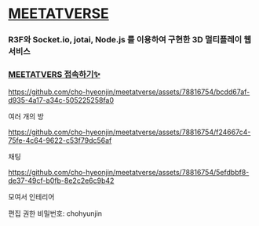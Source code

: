 # [MEETATVERSE](https://meetatverse-client-u16512.vm.elestio.app/)

### R3F와 Socket.io, jotai, Node.js 를 이용하여 구현한 3D 멀티플레이 웹 서비스

### [MEETATVERS 접속하기✨](https://meetatverse-client-u16512.vm.elestio.app/)

<!-- 실시간 양방향 통신으로 채팅 및 실시간 멀티플레이 기능 - 협업 기능으로의 확장 -->

https://github.com/cho-hyeonjin/meetatverse/assets/78816754/bcdd67af-d935-4a17-a34c-505225258fa0

여러 개의 방

https://github.com/cho-hyeonjin/meetatverse/assets/78816754/f24667c4-75fe-4c64-9622-c53f79dc56af

채팅

https://github.com/cho-hyeonjin/meetatverse/assets/78816754/5efdbbf8-de37-49cf-b0fb-8e2c2e6c9b42

모여서 인테리어

편집 권한 비밀번호: chohyunjin
